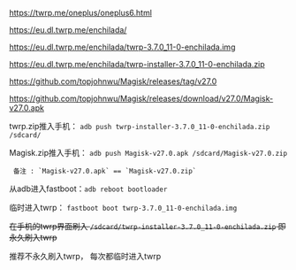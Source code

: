 https://twrp.me/oneplus/oneplus6.html


https://eu.dl.twrp.me/enchilada/


https://eu.dl.twrp.me/enchilada/twrp-3.7.0_11-0-enchilada.img

https://eu.dl.twrp.me/enchilada/twrp-installer-3.7.0_11-0-enchilada.zip

https://github.com/topjohnwu/Magisk/releases/tag/v27.0

https://github.com/topjohnwu/Magisk/releases/download/v27.0/Magisk-v27.0.apk



twrp.zip推入手机： `adb push twrp-installer-3.7.0_11-0-enchilada.zip /sdcard/`

Magisk.zip推入手机： `adb push Magisk-v27.0.apk /sdcard/Magisk-v27.0.zip`

     备注 : `Magisk-v27.0.apk` == `Magisk-v27.0.zip`

从adb进入fastboot：`adb reboot bootloader`


临时进入twrp： `fastboot boot twrp-3.7.0_11-0-enchilada.img`

~~在手机的twrp界面刷入 `/sdcard/twrp-installer-3.7.0_11-0-enchilada.zip` 即永久刷入twrp~~

推荐不永久刷入twrp， 每次都临时进入twrp



